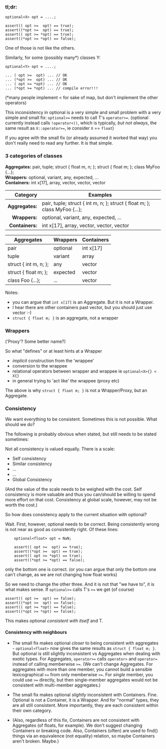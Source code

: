 ### tl;dr:

    optional<X> opt = ....;

    assert(( opt >=  opt) == true);‎
    assert((*opt >=  opt) == true);
    assert(( opt >= *opt) == true);
    assert((*opt >= *opt) == false);


‎One of those is not like the others.


Similarly, for some (possibly many*) classes Y:


    optional<Y> opt = ....;

    ... ( opt >=  opt) ... // OK
    ... (*opt >=  opt) ... // OK
    ... ( opt >= *opt) ... // OK
    ... (*opt >= *opt) ... // compile error!!!

(*many people implement < for sake of map, but don't implement the other operators)

This inconsistency in optional is a very simple and small problem with a very simple and small fix:
`optional>=` needs to call T's `operator>=`. (optional currently instead calls `!operator<()`, which is typically,
*but not always*, the same result as `X::operator>=`,
ie consider `X` == `float`)

If you agree with the small fix (or already assumed it worked that way) you don't really need to read any further. It is that simple.





### 3 categories of classes

**Aggregates:** pair, tuple; struct { float m, n; }; struct { float m; }; class MyFoo {...};  
**Wrappers:** optional, variant, any, expected, ...  
**Containers:** int x[17], array, vector, vector, vector

| Category | Examples |
---:|---
| **Aggregates:** | pair, tuple;  struct { int m, n; };  struct { float m; };  class MyFoo {...}; |
| **Wrappers:** | optional, variant, any, expected, ... |
| **Containers:** | int x[17], array, vector, vector, vector |




| Aggregates | Wrappers | Containers |
|------------|----------|------------|
| pair   | optional  | int x[17] |
| tuple  | variant | array |
| struct { int m, n; };   | any   | vector   |
| struct { float m; };       | expected  | vector  |
| class Foo {...};    | ...      | vector  |

Notes:
- you can argue that `int x[17]` is an Aggregate. But it is not a Wrapper.
- I hear there are other containers past vector, but you should just use vector :-)
- `struct { float m; }` is an aggregate, not a wrapper

### Wrappers
('Proxy'? Some better name?)

So what "defines" or at least hints at a Wrapper
- _implicit_ construction from the 'wrappee'
- conversion to the wrappee
- relational operators between wrapper and wrappee ie `optional<X>{} < X{}`
- in general trying to 'act like' the wrappee (proxy etc)

The above is why `struct { float m; }` is not a Wrapper/Proxy, but an Aggregate. 

### Consistency

We want everything to be consistent. Sometimes this is not possible. What should we do?

The following is probably obvious when stated, but still needs to be stated sometimes:

Not all consistency is valued equally. There is a scale:

- Self consistency
- Similar consistency
- ...
- ...
- Global Consistency

(And the value of the scale needs to be weighed with the cost.
Self consistency is more valuable and thus you can/should be willing to spend more effort on that cost.
Consistency at global scale, however, may not be worth the cost.)


So how does consistency apply to the current situation with optional?

Wait. First, however, optional needs to be correct. Being consistently wrong is not near as good as consistently right.
Of these lines:

```
    optional<float> opt = NaN;

    assert(( opt >=  opt) == true);‎
    assert((*opt >=  opt) == true);
    assert(( opt >= *opt) == true);
    assert((*opt >= *opt) == false);
```

only the bottom one is correct. (or you can argue that only the bottom one can't change, as we are not changing how float works)

So we need to change the other three. And it is not that "we have to", it is what makes sense.
If `optional>=` calls T's `>=` we get (of course)

    assert(( opt >=  opt) == false);‎
    assert((*opt >=  opt) == false);
    assert(( opt >= *opt) == false);
    assert((*opt >= *opt) == false);

This makes optional *consistent with itself* and T. 

#### Consistency with neighbours

- The small fix makes optional _closer_ to being consistent with aggregates - `optional<float>` now gives the same results as `struct { float m; }`.
But optional is still slightly inconsistent vs Aggregates when dealing with exotic types.
For Aggregates, `operator>=` calls `operator>` and `operator=` instead of calling memberwise `>=`.
(We can't change Aggregates. For aggregates with more than one member, you cannot build a sensible lexicographical `>=` from only memberwise `>=`.
For *single* member, you could use `>=` directly, but then single-member aggregates would not be consistent with multi-member aggregates.)


- The small fix makes optional _slightly_ inconsistent with Containers. Fine. Optional is not a Container, it is a Wrapper.
And for "normal" types, they are all still consistent. More importantly, they are each consistent within their own category. 

- (Also, regardless of this fix, Containers are not consistent with Aggregates (of floats, for example). We don't suggest changing Containers or breaking code.
Also, Containers (often) are used to find() things via an equivalence (not equality) relation, so maybe Containers aren't broken. Maybe.)
